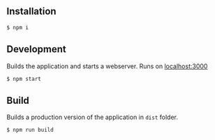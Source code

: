 ## Installation

```sh
$ npm i
```

## Development

Builds the application and starts a webserver.
Runs on [localhost:3000](http://localhost:3000/)

```sh
$ npm start
```

## Build

Builds a production version of the application in `dist` folder.

```sh
$ npm run build
```
